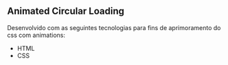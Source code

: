 ## Animated Circular Loading

Desenvolvido com as seguintes tecnologias para fins de aprimoramento do css com animations:

- HTML
- CSS